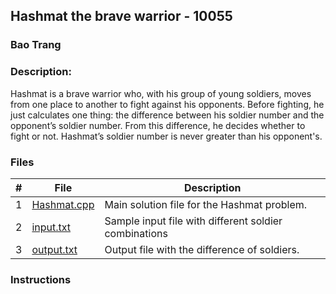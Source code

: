 ## Hashmat the brave warrior - 10055
### Bao Trang

### Description:

Hashmat is a brave warrior who, with his group of young soldiers, moves from one place to another to fight against his opponents. Before fighting, he just calculates one thing: the difference between his soldier number and the opponent’s soldier number. From this difference, he decides whether to fight or not. Hashmat’s soldier number is never greater than his opponent's.

### Files

|   #   | File                    | Description                                           |
| :---: | ----------------------- | ----------------------------------------------------- |
|   1   | [Hashmat.cpp]([./Hashmat.cpp](https://github.com/baogtrang/4883-Prog-Tech/blob/main/Assignments/P10055/main.cpp))   | Main solution file for the Hashmat problem.           |
|   2   | [input.txt](https://github.com/baogtrang/4883-Prog-Tech/blob/main/Assignments/P10055/input.txt)       | Sample input file with different soldier combinations |
|   3   | [output.txt](./output.txt)     | Output file with the difference of soldiers.          |

### Instructions

